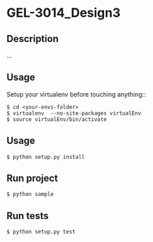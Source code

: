 GEL-3014_Design3
================

Description
-----------
...

Usage
-----
Setup your virtualenv before touching anything::

    $ cd <your-envs-folder>
    $ virtualenv  --no-site-packages virtualEnv
    $ source virtualEnv/bin/activate

Usage
-----
    $ python setup.py install
    
Run project
-----------
    $ python sample

Run tests
---------
    $ python setup.py test